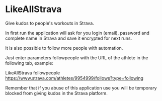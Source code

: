 # LikeAllStrava

Give kudos to people's workouts in Strava.

In first run the application will ask for you login (email), password and complete name in Strava and save it encrypted for next runs.

It is also possible to follow more people with automation.

Just enter parameters followpeople with the URL of the athlete in the following tab, example:

LikeAllStrava followpeople https://www.strava.com/athletes/9954999/follows?type=following

Remember that if you abuse of this application use you will be temporary blocked from giving kudos in the Strava platform.
